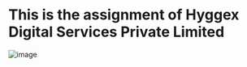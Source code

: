 # This is the assignment of Hyggex Digital Services Private Limited

![image](https://github.com/toshiksharma271/hyggex-assignment/assets/98310467/765dfdbe-71f5-49f1-a9b3-0896090a0c05)
